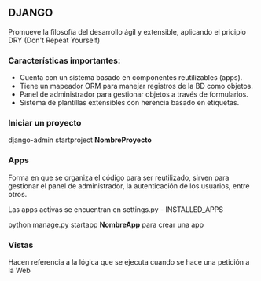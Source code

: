 ## DJANGO

Promueve la filosofía del desarrollo ágil y extensible, aplicando el pricipio DRY (Don't Repeat Yourself)

### Características importantes:

* Cuenta con un sistema basado en componentes reutilizables (apps).
* Tiene un mapeador ORM para manejar registros de la BD como objetos.
* Panel de administrador para gestionar objetos a través de formularios.
* Sistema de plantillas extensibles con herencia basado en etiquetas.

### Iniciar un proyecto

django-admin startproject **NombreProyecto**

### Apps

Forma en que se organiza el código para ser reutilizado, sirven para gestionar el panel de administrador, la autenticación de los usuarios, entre otros.

Las apps activas se encuentran en settings.py - INSTALLED_APPS

python manage.py startapp **NombreApp** para crear una app

### Vistas

Hacen referencia a la lógica que se ejecuta cuando se hace una petición a la Web